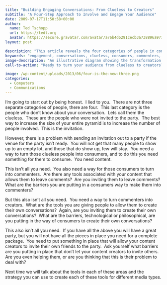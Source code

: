 ```yaml
---
title: "Building Engaging Conversations: From Clueless to Creators"
subtitle: "A Four-Step Approach to Involve and Engage Your Audience"
date: 2009-07-17T11:50:58+00:00
author:
  name: Ted Tschopp
  url: https://tedt.org
  avatar: https://secure.gravatar.com/avatar/a76b4d6291cecb3a738896a971bfb903?s=512&d=mp&r=g
layout: post

description: "This article reveals the four categories of people in conversations and explores strategies to transform clueless individuals into engaged consumers, commenters, and creators. By breaking down barriers and using the right tools, readers are guided to build a dynamic environment where content is shared, commented on, and created, fostering a truly engaging community."
keywords: "engagement, conversations, clueless, consumers, commenters, creators, content, tools, barriers, community building, invitation, party analogy"
image-description: "An illustrative diagram showing the transformation from 'Clueless' to 'Consumers', 'Commenters', and 'Creators'. This visual metaphor represents the journey of individuals through different engagement levels, emphasizing the importance of content, tools, and openness in the conversation process."
call-to-action: "Ready to turn your audience from clueless to creators? Share your thoughts or ask questions in the comments below. Let's build engaging conversations together!"

image: /wp-content/uploads/2013/06/four-is-the-new-three.png
categories:
  - Computers
  - Communications
---
```

I’m going to start out by being honest.  I lied to you.  There are not three separate categories of people, there are four.  This last category is the people who don’t know about your conversation.  Lets call them the clueless.  These are the people who were not invited to the party.  The best way to increase the size of your entire pyramid is to increase the number of people involved.  This is the invitation.

However, there is a problem with sending an invitation out to a party if the venue for the party isn’t ready.  You will not get that many people to show up to an empty lot, and those that do show up, few will stay.  You need a way to turn those clueless people into consumers, and to do this you need something for them to consume.  You need content.

This isn’t all you need.  You also need a way for those consumers to turn into commenters.  Are there any tools associated with your content that allows them to leave comments?  Are you inviting them to leave comments?  What are the barriers you are putting in a consumers way to make them into commenters?

But this also isn’t all you need.  You need a way to turn commenters into creators.  What are the tools you are giving people to allow them to create their own conversations?  Again, are you inviting them to create their own conversations?  What are the barriers, technological or philosophical, are you putting in the way of consumers to create their own conversations?

This also isn’t all you need.  If you have all the above you will have a great party, but you will not have all the pieces in place you need for a complete package.  You need to put something in place that will allow your content creators to invite their own friends to the party.  Ask yourself what barriers are you putting in place that don’t let your content creators to invite others.  Are you even helping them, or are you thinking that this is their problem to deal with?

Next time we will talk about the tools in each of these areas and the strategy you can use to create each of these tools for different media types.